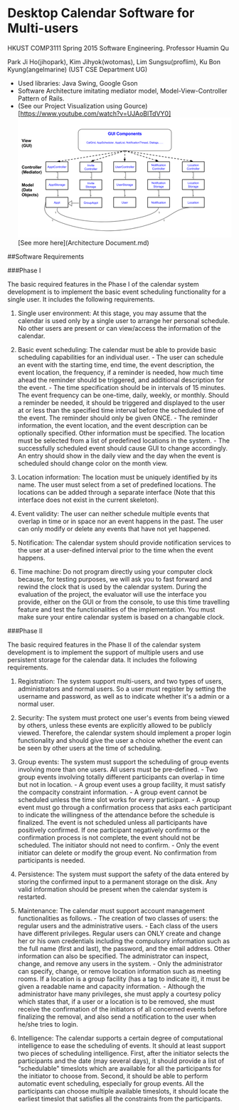 # Desktop Calendar Software for Multi-users

HKUST COMP3111 Spring 2015 Software Engineering. Professor Huamin Qu

Park Ji Ho(jihopark), Kim Jihyok(wotomas), Lim Sungsu(proflim), Ku Bon Kyung(angelmarine) (UST CSE Department UG)

  - Used libraries: Java Swing, Google Gson
  - Software Architecture imitating mediator model, Model-View-Controller Pattern of Rails.
  - (See our Project Visualization using Gource)[https://www.youtube.com/watch?v=UJAoBlTdVY0]
  ![Mediator Diagram](mediator_diagram.png)
  [See more here](Architecture Document.md)

##Software Requirements

###Phase I

The basic required features in the Phase I of the calendar system development is to implement the basic event scheduling functionality for a single user. It includes the following requirements.
  1. Single user environment: At this stage, you may assume that the calendar is used only by a single user to arrange her personal schedule. No other users are present or can view/access the information of the calendar.
  
  2. Basic event scheduling: The calendar must be able to provide basic scheduling capabilities for an individual user.
    - The user can schedule an event with the starting time, end time, the event description, the event location, the frequency, if a reminder is needed, how much time ahead the reminder should be triggered, and additional description for the event.
    - The time specification should be in intervals of 15 minutes. The event frequency can be one-time, daily, weekly, or monthly. Should a reminder be needed, it should be triggered and displayed to the user at or less than the specified time interval before the scheduled time of the event. The reminder should only be given ONCE.
    - The reminder information, the event location, and the event description can be optionally specified. Other information must be specified. The location must be selected from a list of predefined locations in the system.
    - The successfully scheduled event should cause GUI to change accordingly. An entry should show in the daily view and the day when the event is scheduled should change color on the month view.
  
  3. Location information: The location must be uniquely identified by its name. The user must select from a set of predefined locations. The locations can be added through a separate interface (Note that this interface does not exist in the current skeleton).
  
  4. Event validity: The user can neither schedule multiple events that overlap in time or in space nor an event happens in the past. The user can only modify or delete any events that have not yet happened.
  
  5. Notification: The calendar system should provide notification services to the user at a user-defined interval prior to the time when the event happens.
  
  6. Time machine: Do not program directly using your computer clock because, for testing purposes, we will ask you to fast forward and rewind the clock that is used by the calendar system. During the evaluation of the project, the evaluator will use the interface you provide, either on the GUI or from the console, to use this time travelling feature and test the functionalities of the implementation. You must make sure your entire calendar system is based on a changable clock.

###Phase II

The basic required features in the Phase II of the calendar system development is to implement the support of multiple users and use persistent storage for the calendar data. It includes the following requirements. 

  1. Registration: The system support multi-users, and two types of users, administrators and normal users. So a user must register by setting the username and password, as well as to indicate whether it's a admin or a normal user.

  2. Security: The system must protect one user's events from being viewed by others, unless these events are explicitly allowed to be publicly viewed. Therefore, the calendar system should implement a proper login functionality and should give the user a choice whether the event can be seen by other users at the time of scheduling.

  3. Group events: The system must support the scheduling of group events involving more than one users. All users must be pre-defined.
    - Two group events involving totally different participants can overlap in time but not in location.
    - A group event uses a group facility, it must satisfy the compacity constraint information.
    - A group event cannot be scheduled unless the time slot works for every participant.
    - A group event must go through a confirmation process that asks each participant to indicate the willingness of the attendance before the schedule is finalized. The event is not scheduled unless all participants have positively confirmed. If one participant negatively confirms or the confirmation process is not complete, the event should not be scheduled. The initiator should not need to confirm.
    - Only the event initiator can delete or modify the group event. No confirmation from participants is needed.

  4. Persistence: The system must support the safety of the data entered by storing the confirmed input to a permanent storage on the disk. Any valid information should be present when the calendar system is restarted.

  5. Maintenance: The calendar must support account management functionalities as follows.
    - The creation of two classes of users: the regular users and the administrative users.
    - Each class of the users have different privileges. Regular users can ONLY create and change her or his own credentials including the compulsory information such as the full name (first and last), the password, and the email address. Other information can also be specified. The administrator can inspect, change, and remove any users in the system.
    - Only the administrator can specify, change, or remove location information such as meeting rooms. If a location is a group facility (has a tag to indicate it), it must be given a readable name and capacity information.
    - Although the administrator have many privileges, she must apply a courtesy policy which states that, if a user or a location is to be removed, she must receive the confirmation of the initiators of all concerned events before finalizing the removal, and also send a notification to the user when he/she tries to login.
 
  6. Intelligence: The calendar supports a certain degree of computational intelligence to ease the scheduling of events. It should at least support two pieces of scheduling intelligence. First, after the initiator selects the participants and the date (may several days), it should provide a list of "schedulable" timeslots which are available for all the participants for the initiator to choose from. Second, it should be able to perform automatic event scheduling, especially for group events. All the participants can choose multiple available timeslots, it should locate the earliest timeslot that satisfies all the constraints from the participants.
